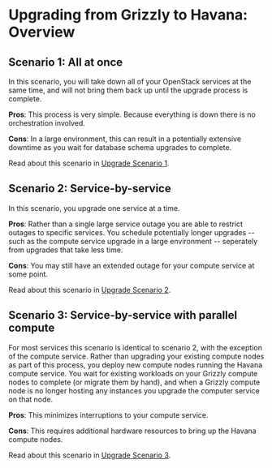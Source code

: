 # Upgrading from Grizzly to Havana: Overview

## Scenario 1: All at once

In this scenario, you will take down all of your OpenStack
services at the same time, and will not bring them back up until the
upgrade process is complete.

**Pros**: This process is very simple.  Because everything is down
there is no orchestration involved.

**Cons**: In a large environment, this can result in a potentially
extensive downtime as you wait for database schema upgrades to
complete.

Read about this scenario in [Upgrade Scenario 1][1].

## Scenario 2: Service-by-service

In this scenario, you upgrade one service at a time.

**Pros**: Rather than a single large service outage you are able to
restrict outages to specific services.  You schedule potentially
longer upgrades -- such as the compute service upgrade in a large
environment -- seperately from upgrades that take less time.

**Cons**: You may still have an extended outage for your compute
service at some point.

Read about this scenario in [Upgrade Scenario 2][2].

## Scenario 3: Service-by-service with parallel compute

For most services this scenario is identical to scenario 2, with the
exception of the compute service.  Rather than upgrading your existing
compute nodes as part of this process, you deploy new compute nodes
running the Havana compute service.  You wait for existing workloads
on your Grizzly compute nodes to complete (or migrate them by hand),
and when a Grizzly compute node is no longer hosting any instances you
upgrade the computer service on that node.

**Pros**: This minimizes interruptions to your compute service.

**Cons**: This requires additional hardware resources to bring up the
Havana compute nodes.

Read about this scenario in [Upgrade Scenario 3][3].

[1]: upgrade-1.html
[2]: upgrade-2.html
[3]: upgrade-3.html

